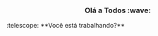 <p align="center">
  <h3 align="center">Olá a Todos :wave: </h3> 
</p>

<p>
:telescope: **Você está trabalhando?**
</p>
